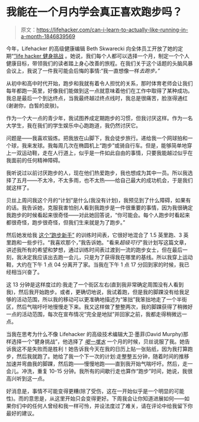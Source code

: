 # 我能在一个月内学会真正喜欢跑步吗？

> 原文：<https://lifehacker.com/can-i-learn-to-actually-like-running-in-a-month-1846839569>

今年，Lifehacker 的高级健康编辑 Beth Skwarecki 向全体员工开放了她的定期“[”life hacker 健身挑战](https://lifehacker.com/c/lifehacker-fitness-challenge) 。她说，我们每个人都可以选择一个月，制定一个个人健康目标，带领我们的读者踏上身心改善的旅程。在我们关于这个话题的头脑风暴会议上，我说了一件我可能会后悔的事情:“我一直想像一样*去跑步。”*



从初中和高中时代开始，跑步和我就有着令人担忧的关系，那时体育老师会让我们每年都跑一英里，好像我们能做到这一点就意味着他们在工作中取得了某种成功。我总是最后一个到达终点，当我最终越过终点线时，我总是很痛苦，脸涨得通红(谢谢你，白皙的皮肤)。

作为一个大一点的青少年，我试图养成定期跑步的习惯，但我讨厌这样。作为一名大学生，我在我们的学生娱乐中心跑跑道，我仍然讨厌它。

问题是——我喜欢锻炼。把我放在山脚下，我会徒步旅行。递给我一个网球拍和一个球，我来发球。我每周几次在椭圆机上“跑步”或骑自行车。但是，能够简单地穿上一双运动鞋，走在人行道上，似乎是一件如此自由的事情，只要我能越过似乎在我面前的任何精神障碍。

我听说过以前讨厌跑步的人，现在他们热爱跑步，我也想成为其中一员。所以我选择了五月——不太冷，不太多雨，也不太热——给自己最大的成功机会，于是我们就这样了。

贝丝上周问我这个月的“计划”是什么(我没有计划)，我预见到了什么障碍，如果有的话。我告诉她，克服我害怕别人看到我跑步是一件很重要的事情，因为我很确定我跑步的时候看起来很奇怪——对此她回答说，“你可能会。每个人跑步时看起来都很奇怪，跑步很奇怪，但我们生来就是为了跑步。”

然后她发给我 [这个“跑步新手”](https://www.halhigdon.com/training-programs/base-training/novice-base-training/) 的训练时间表，它很好地混合了 1.5 英里跑、3 英里跑和一些步行。“我喜欢那个，”我告诉她。"看来*超级可行*"我计划写这篇文章，讲述我所有的希望和梦想，通过训练时间表过渡到一流的跑步女士，但在最后一刻，我决定我应该出去跑一会儿，只是为了获得我在哪里的基线。所以我穿上运动鞋，大约在下午 1 点 04 分离开了家。当我在下午 1 点 17 分回到家的时候，我已经相当兴奋了。

这 13 分钟是这样度过的:我走了一个街区左右(直到我非常确定周围没有人看到我)，然后我开始跑步。或者，更确切地说，我试着跑，但是我的脚踝没有给我足够的活动范围，所以我的移动可以更准确地描述为“笨拙”我笨拙地走了一个半街区，然后气喘吁吁地慢慢走下来。我又这样做了整整两次，我的脚踝获得了稍微好一点的活动范围，每次在宣布情况“完全是地狱”并回家之前，我都走得稍微远一点。

当我在思考为什么不像 Lifehacker 的高级技术编辑大卫·墨菲(David Murphy)那样选择一个“健身挑战”，他选择了 [*喝一堆水*](https://vitals.lifehacker.com/do-you-really-need-to-drink-a-gallon-of-water-a-day-1846513026?_ga=2.223003417.362316194.1620050090-1005621258.1579806507) 一个月的时候，贝丝说服了我。她告诉我这不是失败而是胜利！她告诉我今天在我的日历上贴一张贴纸，因为我打算跑步，然后我就跑了。她给了我一个下一次的计划:走整整五分钟，随着时间的推移加速并弯曲我的脚踝，然后跑——慢慢地跑——直到我开始气喘吁吁。然后，走一会儿。冲洗，重复 10-15 分钟。我所有的间歇行走也算作“跑步”时间，她说，我很高兴听到这一点。

好消息是，事情不可能变得更糟(除了受伤，这在一开始似乎是一个明显的可能性)。而的意思是，从这里开始只会变得更好。下周我会让你知道进展如何——如果你们中的任何人曾经和我一样可怜，并设法度过了难关，请在评论中给我留下你最好的建议。